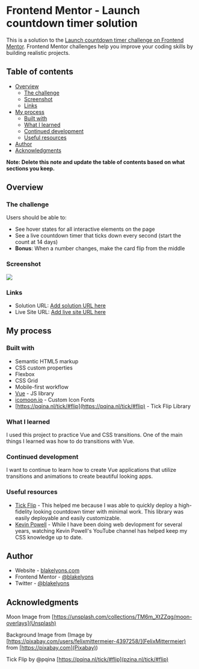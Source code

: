# Frontend Mentor - Launch countdown timer solution

This is a solution to the [Launch countdown timer challenge on Frontend Mentor](https://www.frontendmentor.io/challenges/launch-countdown-timer-N0XkGfyz-). Frontend Mentor challenges help you improve your coding skills by building realistic projects.

## Table of contents

-   [Overview](#overview)
    -   [The challenge](#the-challenge)
    -   [Screenshot](#screenshot)
    -   [Links](#links)
-   [My process](#my-process)
    -   [Built with](#built-with)
    -   [What I learned](#what-i-learned)
    -   [Continued development](#continued-development)
    -   [Useful resources](#useful-resources)
-   [Author](#author)
-   [Acknowledgments](#acknowledgments)

**Note: Delete this note and update the table of contents based on what sections you keep.**

## Overview

### The challenge

Users should be able to:

-   See hover states for all interactive elements on the page
-   See a live countdown timer that ticks down every second (start the count at 14 days)
-   **Bonus**: When a number changes, make the card flip from the middle

### Screenshot

![](./screenshot.jpg)

### Links

-   Solution URL: [Add solution URL here](https://your-solution-url.com)
-   Live Site URL: [Add live site URL here](https://your-live-site-url.com)

## My process

### Built with

-   Semantic HTML5 markup
-   CSS custom properties
-   Flexbox
-   CSS Grid
-   Mobile-first workflow
-   [Vue](https://vuejs.org/guide/introduction.html) - JS library
-   [icomoon.io](https://icomoon.io/) - Custom Icon Fonts
-   [https://pqina.nl/tick/#flip](https://pqina.nl/tick/#flip) - Tick Flip Library

### What I learned

I used this project to practice Vue and CSS transitions. One of the main things I learned was how to do transitions with Vue.

### Continued development

I want to continue to learn how to create Vue applications that utilize transitions and animations to create beautiful looking apps.

### Useful resources

-   [Tick Flip](https://pqina.nl/tick/#flip) - This helped me because I was able to quickly deploy a high-fidelity looking countdown timer with minimal work. This library was easily deployable and easily customizable.
-   [Kevin Powell](https://www.youtube.com/@KevinPowell) - While I have been doing web devlopment for several years, watching Kevin Powell's YouTube channel has helped keep my CSS knowledge up to date.

## Author

-   Website - [blakelyons.com](https://blakelyons.com)
-   Frontend Mentor - [@blakelyons](https://www.frontendmentor.io/profile/blakelyons)
-   Twitter - [@blakelyons](https://www.twitter.com/blakelyons)

## Acknowledgments

Moon Image from [https://unsplash.com/collections/TM6m_XtZZqg/moon-overlays](Unsplash)

Background Image from (Image by [https://pixabay.com/users/felixmittermeier-4397258/](FelixMittermeier) from [https://pixabay.com](Pixabay))

Tick Flip by @pqina [https://pqina.nl/tick/#flip](pzina.nl/tick/#flip)

